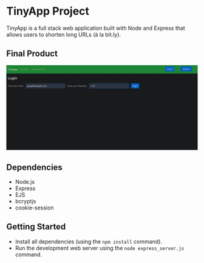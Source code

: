 # TinyApp Project

TinyApp is a full stack web application built with Node and Express that allows users to shorten long URLs (à la bit.ly).

## Final Product


![login-page](https://github.com/Vuvvy1/tinyapp/blob/bde39315e16c4f246843f7817984bd3e58bedc97/docs/login-page.JPG?raw=true)

## Dependencies

- Node.js
- Express
- EJS
- bcryptjs
- cookie-session

## Getting Started

- Install all dependencies (using the `npm install` command).
- Run the development web server using the `node express_server.js` command.
